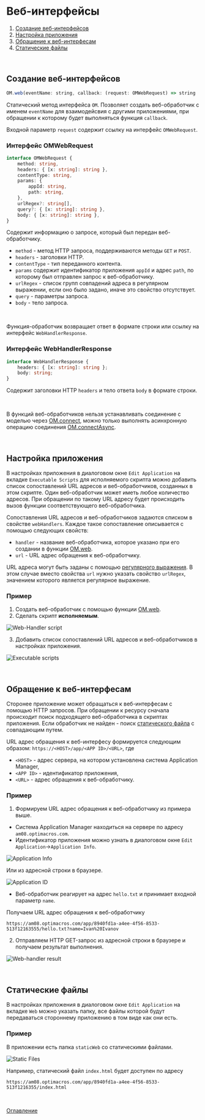 # Веб-интерфейсы<a name="webHandlers"></a>

1. [Создание веб-интерфейсов](#creation)
1. [Настройка приложения](#settings)
1. [Обращение к веб-интерфесам](#request)
1. [Статические файлы](#staticFiles)

&nbsp;

## Создание веб-интерфейсов<a name="creation"></a>

```js
OM.web(eventName: string, callback: (request: OMWebRequest) => string | WebHandlerResponse): void
```

Статический метод интерфейса `OM`. Позволяет создать веб-обработчик с именем `eventName` для взаимодейсвия с другими приложениями, при обращении к которому будет выполняться функция `callback`. 

Входной параметр `request` содержит ссылку на интерфейс `OMWebRequest`.

### Интерфейс OMWebRequest

```ts
interface OMWebRequest {
    method: string,
    headers: { [x: string]: string },
    contentType: string,
    params: {
        appId: string,
        path: string,
    },
    urlRegex?: string[],
    query?: { [x: string]: string },
    body: { [x: string]: string },
}
```

Содержит информацию о запросе, который был передан веб-обработчику.

- `method` - метод HTTP запроса, поддерживаются методы `GET` и `POST`.
- `headers` - заголовки HTTP.
- `contentType` - тип переданного контента.
- `params` содержит идентификатор приложения `appId` и адрес `path`, по которому был отправлен запрос к веб-обработчику.
- `urlRegex` - список групп совпадений адреса в регулярном выражении, если оно было задано, иначе это свойство отсутствует.
- `query` - параметры запроса.
- `body` - тело запроса.

&nbsp;

Функция-обработчик возвращает ответ в формате строки или ссылку на интерфейс `WebHandlerResponse`. 

### Интерфейс WebHandlerResponse
```ts
interface WebHandlerResponse {
    headers: { [x: string]: string };
    body: string;
}
```

Содержит заголовки HTTP `headers` и тело ответа `body` в формате строки.

&nbsp;

В функций веб-обработчиков нельзя устанавливать соединение с моделью через [OM.connect](../diff.md#modelConnect), можно только выполнять асинхронную операцию соединения [OM.connectAsync](../diff.md#connectAsync).

&nbsp;

## Настройка приложения<a name="settings"></a>

В настройках приложения в диалоговом окне `Edit Application` на вкладке `Executable Scripts` для исполняемого скрипта можно добавить список сопоставлений URL адресов и веб-обработчиков, созданных в этом скрипте. Один веб-обработчик может иметь любое количество адресов. При обращении по такому URL адресу будет происходить вызов функции соответствующего веб-обработчика.

Сопоставления URL адресов и веб-обработчиков задаются списком в свойстве `webHandlers`. Каждое такое сопоставление описывается с помощью следующих свойств:
- `handler` - название веб-обработчика, которое указано при его создании в функции [OM.web](#creation).
- `url` - URL адрес обращения к веб-обработчику. 

URL адреса могут быть заданы с помощью [регулярного выражения](https://ru.wikipedia.org/wiki/Регулярные_выражения). В этом случае вместо свойства `url` нужно указать свойство `urlRegex`, значением которого является регулярное выражение.

### Пример

1. Создать веб-обработчик с помощью функции [OM.web](#creation).
2. Сделать скрипт **исполняемым**.

![Web-Handler script](./pic/webHandlerScript.png)

3. Добавить список сопоставлений URL адресов и веб-обработчиков в настройках приложения.

![Executable scripts](./pic/executableScripts.png)

&nbsp;

## Обращение к веб-интерфесам<a name="request"></a>

Сторонее приложение может обращаться к веб-интерфесам с помощью HTTP запросов. При обращении к ресурсу сначала происходит поиск подходящего веб-обработчика в скриптах приложения. Если обработчик не найден - поиск [статического файла](#staticFiles) с совпадающим путем.

URL адрес обращения к веб-интерфесу формируется следующим образом: `https://<HOST>/app/<APP ID>/<URL>`, где
- `<HOST>` - адрес сервера, на котором установлена система Application Manager,
- `<APP ID>` - идентификатор приложения,
- `<URL>` - адрес обращения к веб-обработчику.

### Пример

1. Формируем URL адрес обращения к веб-обработчику из примера выше.
- Система Application Manager находиться на сервере по адресу `am08.optimacros.com`.
- Идентификатор приложения можно узнать в диалоговом окне `Edit Application`->`Application Info`.

![Application Info](./pic/applicationInfo.png)

Или из адресной строки в браузере.

![Application ID](./pic/appId.png)

- Веб-обработчик реагирует на адрес `hello.txt` и принимает входной параметр `name`.

Получаем URL адрес обращения к веб-обработчику

`https://am08.optimacros.com/app/8940fd1a-a4ee-4f56-8533-513f12163555/hello.txt?name=Ivan%20Ivanov`

2. Отправляем HTTP GET-запрос из адресной строки в браузере и получаем результат выполнения.

![Web-handler result](./pic/webHandlerResult.png)

&nbsp;

## Статические файлы<a name="staticFiles"></a>

В настройках приложения в диалоговом окне `Edit Application` на вкладке `Web` можно указать папку, все файлы которой будут передаваться стороннему приложению в том виде как они есть.

### Пример

В приложении есть папка `staticWeb` со статическими файлами.

![Static Files](./pic/staticFiles.png)

Например, статический файл `index.html` будет доступен по адресу 

`https://am08.optimacros.com/app/8940fd1a-a4ee-4f56-8533-513f1216355/index.html`

&nbsp;

[Оглавление](../README.md)
